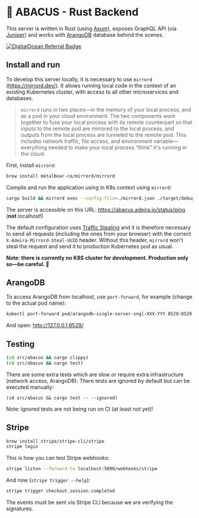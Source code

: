 # 🧮 ABACUS - Rust Backend

This server is written in Rust (using [Axum](https://github.com/tokio-rs/axum)), exposes GraphQL API (via [Juniper](https://github.com/graphql-rust/juniper)) and works with [ArangoDB](https://github.com/arangodb/arangodb) database behind the scenes.

[![DigitalOcean Referral Badge](https://web-platforms.sfo2.digitaloceanspaces.com/WWW/Badge%203.svg)](https://www.digitalocean.com/?refcode=2c8353da1463&utm_campaign=Referral_Invite&utm_medium=Referral_Program&utm_source=badge)

## Install and run

To develop this server locally, it is necessary to use `mirrord` (https://mirrord.dev/). It allows running local code in the context of an existing Kubernetes cluster, with access to all other microservices and databases.

> `mirrord` runs in two places—in the memory of your local process, and as a pod in your cloud environment. The two components work together to fuse your local process with its remote counterpart so that inputs to the remote pod are mirrored to the local process, and outputs from the local process are tunneled to the remote pod. This includes network traffic, file access, and environment variable—everything needed to make your local process “think” it's running in the cloud.

First, install `mirrord`:

```bash
brew install metalbear-co/mirrord/mirrord
```

Compile and run the application using in K8s context using `mirrord`:

```bash
cargo build && mirrord exec --config-file=./mirrord.json ./target/debug/server
```

The server is accessible on this URL: https://abacus.adeira.io/status/ping (**not** localhost!)

The default configuration uses [Traffic Stealing](https://mirrord.dev/docs/using-mirrord/steal/) and it is therefore necessary to send all requests (including the ones from your browser) with the correct `X-Adeira-Mirrord-Steal-UUID` header. Without this header, `mirrord` won't steal the request and send it to production Kubernetes pod as usual.

**Note: there is currently no K8S cluster for development. Production only so—be careful. 💸**

## ArangoDB

To access ArangoDB from localhost, use `port-forward`, for example (change to the actual pod name):

```bash
kubectl port-forward pod/arangodb-single-server-sngl-XXX-YYY 8529:8529
```

And open: http://127.0.0.1:8529/

## Testing

```bash
(cd src/abacus && cargo clippy)
(cd src/abacus && cargo test)
```

There are some extra tests which are slow or require extra infrastructure (network access, ArangoDB). There tests are ignored by default but can be executed manually:

```text
(cd src/abacus && cargo test -- --ignored)
```

Note: ignored tests are not being run on CI (at least not yet)!

## Stripe

```bash
brew install stripe/stripe-cli/stripe
stripe login
```

This is how you can test Stripe webhooks:

```bash
stripe listen --forward-to localhost:5000/webhooks/stripe
```

And now (`stripe trigger --help`):

```bash
stripe trigger checkout.session.completed
```

The events must be sent via Stripe CLI because we are verifying the signatures.
